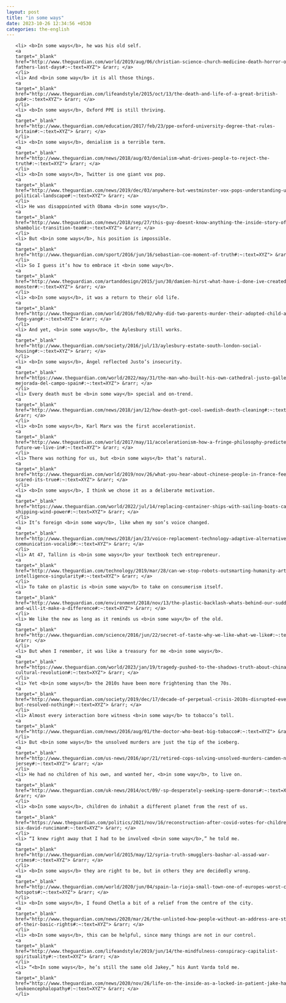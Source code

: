 ```yaml
---
layout: post
title: "in some ways"
date: 2023-10-26 12:34:56 +0530
categories: the-english
---
```

<style>
@media only screen and (min-width: 768px) {
    ol {
        width: 768px;
        margin: 0 auto;
    }
  }
ol li {
    font-size: 18px;
    line-height: 1.5;
    padding-bottom: 8px;
}
</style>
<ol>

    <li> <b>In some ways</b>, he was his old self.
    <a 
    target="_blank" 
    href="http://www.theguardian.com/world/2019/aug/06/christian-science-church-medicine-death-horror-of-my-fathers-last-days#:~:text=XYZ"> &rarr; </a>
    </li>
    <li> And <b>in some way</b> it is all those things.
    <a 
    target="_blank" 
    href="http://www.theguardian.com/lifeandstyle/2015/oct/13/the-death-and-life-of-a-great-british-pub#:~:text=XYZ"> &rarr; </a>
    </li>
    <li> <b>In some ways</b>, Oxford PPE is still thriving.
    <a 
    target="_blank" 
    href="http://www.theguardian.com/education/2017/feb/23/ppe-oxford-university-degree-that-rules-britain#:~:text=XYZ"> &rarr; </a>
    </li>
    <li> <b>In some ways</b>, denialism is a terrible term.
    <a 
    target="_blank" 
    href="http://www.theguardian.com/news/2018/aug/03/denialism-what-drives-people-to-reject-the-truth#:~:text=XYZ"> &rarr; </a>
    </li>
    <li> <b>In some ways</b>, Twitter is one giant vox pop.
    <a 
    target="_blank" 
    href="http://www.theguardian.com/news/2019/dec/03/anywhere-but-westminster-vox-pops-understanding-uk-political-landscape#:~:text=XYZ"> &rarr; </a>
    </li>
    <li> He was disappointed with Obama <b>in some ways</b>.
    <a 
    target="_blank" 
    href="http://www.theguardian.com/news/2018/sep/27/this-guy-doesnt-know-anything-the-inside-story-of-trumps-shambolic-transition-team#:~:text=XYZ"> &rarr; </a>
    </li>
    <li> But <b>in some ways</b>, his position is impossible.
    <a 
    target="_blank" 
    href="http://www.theguardian.com/sport/2016/jun/16/sebastian-coe-moment-of-truth#:~:text=XYZ"> &rarr; </a>
    </li>
    <li> So I guess it’s how to embrace it <b>in some way</b>.
    <a 
    target="_blank" 
    href="http://www.theguardian.com/artanddesign/2015/jun/30/damien-hirst-what-have-i-done-ive-created-a-monster#:~:text=XYZ"> &rarr; </a>
    </li>
    <li> <b>In some ways</b>, it was a return to their old life.
    <a 
    target="_blank" 
    href="http://www.theguardian.com/world/2016/feb/02/why-did-two-parents-murder-their-adopted-child-asunta-fong-yang#:~:text=XYZ"> &rarr; </a>
    </li>
    <li> And yet, <b>in some ways</b>, the Aylesbury still works.
    <a 
    target="_blank" 
    href="http://www.theguardian.com/society/2016/jul/13/aylesbury-estate-south-london-social-housing#:~:text=XYZ"> &rarr; </a>
    </li>
    <li> <b>In some ways</b>, Ángel reflected Justo’s insecurity.
    <a 
    target="_blank" 
    href="https://www.theguardian.com/world/2022/may/31/the-man-who-built-his-own-cathedral-justo-gallego-mejorada-del-campo-spain#:~:text=XYZ"> &rarr; </a>
    </li>
    <li> Every death must be <b>in some way</b> special and on-trend.
    <a 
    target="_blank" 
    href="http://www.theguardian.com/news/2018/jan/12/how-death-got-cool-swedish-death-cleaning#:~:text=XYZ"> &rarr; </a>
    </li>
    <li> <b>In some ways</b>, Karl Marx was the first accelerationist.
    <a 
    target="_blank" 
    href="http://www.theguardian.com/world/2017/may/11/accelerationism-how-a-fringe-philosophy-predicted-the-future-we-live-in#:~:text=XYZ"> &rarr; </a>
    </li>
    <li> There was nothing for us, but <b>in some ways</b> that’s natural.
    <a 
    target="_blank" 
    href="http://www.theguardian.com/world/2019/nov/26/what-you-hear-about-chinese-people-in-france-feeling-scared-its-true#:~:text=XYZ"> &rarr; </a>
    </li>
    <li> <b>In some ways</b>, I think we chose it as a deliberate motivation.
    <a 
    target="_blank" 
    href="https://www.theguardian.com/world/2022/jul/14/replacing-container-ships-with-sailing-boats-cargo-shipping-wind-power#:~:text=XYZ"> &rarr; </a>
    </li>
    <li> It’s foreign <b>in some way</b>, like when my son’s voice changed.
    <a 
    target="_blank" 
    href="http://www.theguardian.com/news/2018/jan/23/voice-replacement-technology-adaptive-alternative-communication-vocalid#:~:text=XYZ"> &rarr; </a>
    </li>
    <li> At 47, Tallinn is <b>in some ways</b> your textbook tech entrepreneur.
    <a 
    target="_blank" 
    href="http://www.theguardian.com/technology/2019/mar/28/can-we-stop-robots-outsmarting-humanity-artificial-intelligence-singularity#:~:text=XYZ"> &rarr; </a>
    </li>
    <li> To take on plastic is <b>in some way</b> to take on consumerism itself.
    <a 
    target="_blank" 
    href="http://www.theguardian.com/environment/2018/nov/13/the-plastic-backlash-whats-behind-our-sudden-rage-and-will-it-make-a-difference#:~:text=XYZ"> &rarr; </a>
    </li>
    <li> We like the new as long as it reminds us <b>in some way</b> of the old.
    <a 
    target="_blank" 
    href="http://www.theguardian.com/science/2016/jun/22/secret-of-taste-why-we-like-what-we-like#:~:text=XYZ"> &rarr; </a>
    </li>
    <li> But when I remember, it was like a treasury for me <b>in some ways</b>.
    <a 
    target="_blank" 
    href="https://www.theguardian.com/world/2023/jan/19/tragedy-pushed-to-the-shadows-truth-about-china-cultural-revolution#:~:text=XYZ"> &rarr; </a>
    </li>
    <li> Yet <b>in some ways</b> the 2010s have been more frightening than the 70s.
    <a 
    target="_blank" 
    href="http://www.theguardian.com/society/2019/dec/17/decade-of-perpetual-crisis-2010s-disrupted-everything-but-resolved-nothing#:~:text=XYZ"> &rarr; </a>
    </li>
    <li> Almost every interaction bore witness <b>in some way</b> to tobacco’s toll.
    <a 
    target="_blank" 
    href="http://www.theguardian.com/news/2016/aug/01/the-doctor-who-beat-big-tobacco#:~:text=XYZ"> &rarr; </a>
    </li>
    <li> But <b>in some ways</b> the unsolved murders are just the tip of the iceberg.
    <a 
    target="_blank" 
    href="http://www.theguardian.com/us-news/2016/apr/21/retired-cops-solving-unsolved-murders-camden-new-jersey#:~:text=XYZ"> &rarr; </a>
    </li>
    <li> He had no children of his own, and wanted her, <b>in some way</b>, to live on.
    <a 
    target="_blank" 
    href="http://www.theguardian.com/uk-news/2014/oct/09/-sp-desperately-seeking-sperm-donors#:~:text=XYZ"> &rarr; </a>
    </li>
    <li> <b>In some ways</b>, children do inhabit a different planet from the rest of us.
    <a 
    target="_blank" 
    href="https://www.theguardian.com/politics/2021/nov/16/reconstruction-after-covid-votes-for-children-age-six-david-runciman#:~:text=XYZ"> &rarr; </a>
    </li>
    <li> “I knew right away that I had to be involved <b>in some way</b>,” he told me.
    <a 
    target="_blank" 
    href="http://www.theguardian.com/world/2015/may/12/syria-truth-smugglers-bashar-al-assad-war-crimes#:~:text=XYZ"> &rarr; </a>
    </li>
    <li> <b>In some ways</b> they are right to be, but in others they are decidedly wrong.
    <a 
    target="_blank" 
    href="http://www.theguardian.com/world/2020/jun/04/spain-la-rioja-small-town-one-of-europes-worst-covid-19-hotspots#:~:text=XYZ"> &rarr; </a>
    </li>
    <li> <b>In some ways</b>, I found Chetla a bit of a relief from the centre of the city.
    <a 
    target="_blank" 
    href="http://www.theguardian.com/news/2020/mar/26/the-unlisted-how-people-without-an-address-are-stripped-of-their-basic-rights#:~:text=XYZ"> &rarr; </a>
    </li>
    <li> <b>In some ways</b>, this can be helpful, since many things are not in our control.
    <a 
    target="_blank" 
    href="http://www.theguardian.com/lifeandstyle/2019/jun/14/the-mindfulness-conspiracy-capitalist-spirituality#:~:text=XYZ"> &rarr; </a>
    </li>
    <li> “<b>In some ways</b>, he’s still the same old Jakey,” his Aunt Varda told me.
    <a 
    target="_blank" 
    href="http://www.theguardian.com/news/2020/nov/26/life-on-the-inside-as-a-locked-in-patient-jake-haendel-leukoencephalopathy#:~:text=XYZ"> &rarr; </a>
    </li>